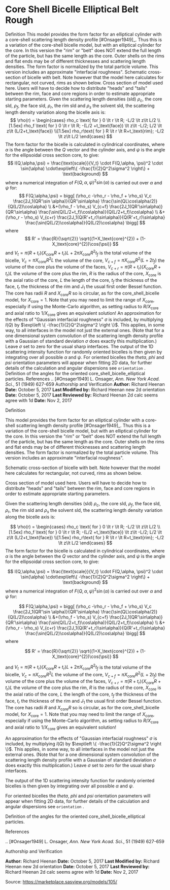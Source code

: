 # Core Shell Bicelle Elliptical Belt Rough

Definition This model provides the form factor for an elliptical cylinder with a core-shell scattering length density profile [#Onsager1949]_. Thus this is a variation of the core-shell bicelle model, but with an elliptical cylinder for the core. In this version the "rim" or "belt" does NOT extend the full length of the particle, but has the same length as the core. Outer shells on the rims and flat ends may be of different thicknesses and scattering length densities. The form factor is normalized by the total particle volume. This version includes an approximate "interfacial roughness". Schematic cross-section of bicelle with belt. Note however that the model     here calculates for rectangular, not curved, rims as shown below. Cross section of model used here. Users will have    to decide how to distribute "heads" and "tails" between the rim, face    and core regions in order to estimate appropriate starting parameters. Given the scattering length densities (sld) $\rho_c$, the core sld, $\rho_f$, the face sld, $\rho_r$, the rim sld and $\rho_s$ the solvent sld, the scattering length density variation along the bicelle axis is: $$  \rho(r) = \begin{cases} rho_c \text{ for } 0 \lt r \lt R;   -L/2 \lt z\lt L/2 \\[1.5ex] rho_f \text{ for } 0 \lt r \lt R;   -(L/2 +t_\text{face}) \lt z\lt -L/2; L/2 \lt z\lt (L/2+t_\text{face}) \\[1.5ex] rho_r\text{ for } R \lt r \lt R+t_\text{rim}; -L/2 \lt z\lt L/2 \end{cases} $$ The form factor for the bicelle is calculated in cylindrical coordinates, where $\alpha$ is the angle between the $Q$ vector and the cylinder axis, and $\psi$ is the angle for the ellipsoidal cross section core, to give: $$  I(Q,\alpha,\psi) = \frac{\text{scale}}{V_t} \cdot F(Q,\alpha, \psi)^2 \cdot \sin(\alpha) \cdot\exp\left\{ -\frac{1}{2}Q^2\sigma^2 \right\} + \text{background} $$ where a numerical integration of $F(Q,\alpha, \psi)^2\sin(\alpha)$ is carried out over $\alpha$ and $\psi$ for: $$  F(Q,\alpha,\psi) = bigg[ (\rho_c -\rho_r - \rho_f + \rho_s) V_c \frac{2J_1(QR'\sin \alpha)}{QR'\sin\alpha} \frac{\sin(QL\cos\alpha/2)}{Q(L/2)\cos\alpha} \\ &+(\rho_f - \rho_s) V_{c+f} \frac{2J_1(QR'\sin\alpha)}{QR'\sin\alpha} \frac{\sin(Q(L/2+t_f)\cos\alpha)}{Q(L/2+t_f)\cos\alpha} \\ &+(\rho_r - \rho_s) V_{c+r} \frac{2J_1(Q(R'+t_r)\sin\alpha)}{Q(R'+t_r)\sin\alpha} \frac{\sin(Q(L/2)\cos\alpha)}{Q(L/2)\cos\alpha} \bigg] $$ where $$  R' = \frac{R}{\sqrt{2}} \sqrt{(1+X_\text{core}^{2}) + (1-X_\text{core}^{2})\cos(\psi)} $$ and $V_t = \pi (R+t_r)(X_\text{core} R+t_r) L + 2 \pi X_\text{core} R^2 t_f$ is the total volume of the bicelle, $V_c = \pi X_\text{core} R^2 L$ the volume of the core, $V_{c+f} = \pi X_\text{core} R^2 (L+2 t_f)$ the volume of the core plus the volume of the faces, $V_{c+r} = \pi (R+t_r)(X_\text{core} R+t_r) L$ the volume of the core plus the rim, $R$ is the radius of the core, $X_\text{core}$ is the axial ratio of the core, $L$ the length of the core, $t_f$ the thickness of the face, $t_r$ the thickness of the rim and $J_1$ the usual first order Bessel function. The core has radii $R$ and $X_\text{core} R$ so is circular, as for the core_shell_bicelle model, for $X_\text{core}=1$. Note that you may need to limit the range of $X_\text{core}$, especially if using the Monte-Carlo algorithm, as setting radius to $R/X_\text{core}$ and axial ratio to $1/X_\text{core}$ gives an equivalent solution! An approximation for the effects of "Gaussian interfacial roughness" $\sigma$ is included, by multiplying $I(Q)$ by $\exp\left \{ -\frac{1}{2}Q^2\sigma^2 \right \}$. This applies, in some way, to all interfaces in the model not just the external ones. (Note that for a one dimensional system convolution of the scattering length density profile with a Gaussian of standard deviation $\sigma$ does exactly this multiplication.) Leave $\sigma$ set to zero for the usual sharp interfaces. The output of the 1D scattering intensity function for randomly oriented bicelles is then given by integrating over all possible $\alpha$ and $\psi$. For oriented bicelles the *theta*, *phi* and *psi* orientation parameters will appear when fitting 2D data, for further details of the calculation and angular dispersions  see `orientation` . Definition of the angles for the oriented core_shell_bicelle_elliptical     particles. References .. [#Onsager1949] L. Onsager, *Ann. New York Acad. Sci.*, 51 (1949) 627-659 Authorship and Verification **Author:** Richard Heenan **Date:** October 5, 2017 **Last Modified by:**  Richard Heenan new 2d orientation **Date:** October 5, 2017 **Last Reviewed by:**  Richard Heenan 2d calc seems agree with 1d **Date:** Nov 2, 2017

Definition

This model provides the form factor for an elliptical cylinder with a core-shell scattering length density profile [#Onsager1949]_. Thus this is a variation of the core-shell bicelle model, but with an elliptical cylinder for the core. In this version the "rim" or "belt" does NOT extend the full length of the particle, but has the same length as the core. Outer shells on the rims and flat ends may be of different thicknesses and scattering length densities. The form factor is normalized by the total particle volume. This version includes an approximate "interfacial roughness".

Schematic cross-section of bicelle with belt. Note however that the model     here calculates for rectangular, not curved, rims as shown below.

Cross section of model used here. Users will have    to decide how to distribute "heads" and "tails" between the rim, face    and core regions in order to estimate appropriate starting parameters.

Given the scattering length densities (sld) $\rho_c$, the core sld, $\rho_f$, the face sld, $\rho_r$, the rim sld and $\rho_s$ the solvent sld, the scattering length density variation along the bicelle axis is:

$$  \rho(r) = \begin{cases} rho_c \text{ for } 0 \lt r \lt R;   -L/2 \lt z\lt L/2 \\[1.5ex] rho_f \text{ for } 0 \lt r \lt R;   -(L/2 +t_\text{face}) \lt z\lt -L/2; L/2 \lt z\lt (L/2+t_\text{face}) \\[1.5ex] rho_r\text{ for } R \lt r \lt R+t_\text{rim}; -L/2 \lt z\lt L/2 \end{cases} $$ The form factor for the bicelle is calculated in cylindrical coordinates, where $\alpha$ is the angle between the $Q$ vector and the cylinder axis, and $\psi$ is the angle for the ellipsoidal cross section core, to give:

$$  I(Q,\alpha,\psi) = \frac{\text{scale}}{V_t} \cdot F(Q,\alpha, \psi)^2 \cdot \sin(\alpha) \cdot\exp\left\{ -\frac{1}{2}Q^2\sigma^2 \right\} + \text{background} $$ where a numerical integration of $F(Q,\alpha, \psi)^2\sin(\alpha)$ is carried out over $\alpha$ and $\psi$ for:

$$  F(Q,\alpha,\psi) = bigg[ (\rho_c -\rho_r - \rho_f + \rho_s) V_c \frac{2J_1(QR'\sin \alpha)}{QR'\sin\alpha} \frac{\sin(QL\cos\alpha/2)}{Q(L/2)\cos\alpha} \\ &+(\rho_f - \rho_s) V_{c+f} \frac{2J_1(QR'\sin\alpha)}{QR'\sin\alpha} \frac{\sin(Q(L/2+t_f)\cos\alpha)}{Q(L/2+t_f)\cos\alpha} \\ &+(\rho_r - \rho_s) V_{c+r} \frac{2J_1(Q(R'+t_r)\sin\alpha)}{Q(R'+t_r)\sin\alpha} \frac{\sin(Q(L/2)\cos\alpha)}{Q(L/2)\cos\alpha} \bigg] $$ where

$$  R' = \frac{R}{\sqrt{2}} \sqrt{(1+X_\text{core}^{2}) + (1-X_\text{core}^{2})\cos(\psi)} $$

and $V_t = \pi (R+t_r)(X_\text{core} R+t_r) L + 2 \pi X_\text{core} R^2 t_f$ is the total volume of the bicelle, $V_c = \pi X_\text{core} R^2 L$ the volume of the core, $V_{c+f} = \pi X_\text{core} R^2 (L+2 t_f)$ the volume of the core plus the volume of the faces, $V_{c+r} = \pi (R+t_r)(X_\text{core} R+t_r) L$ the volume of the core plus the rim, $R$ is the radius of the core, $X_\text{core}$ is the axial ratio of the core, $L$ the length of the core, $t_f$ the thickness of the face, $t_r$ the thickness of the rim and $J_1$ the usual first order Bessel function. The core has radii $R$ and $X_\text{core} R$ so is circular, as for the core_shell_bicelle model, for $X_\text{core}=1$. Note that you may need to limit the range of $X_\text{core}$, especially if using the Monte-Carlo algorithm, as setting radius to $R/X_\text{core}$ and axial ratio to $1/X_\text{core}$ gives an equivalent solution!

An approximation for the effects of "Gaussian interfacial roughness" $\sigma$ is included, by multiplying $I(Q)$ by $\exp\left \{ -\frac{1}{2}Q^2\sigma^2 \right \}$. This applies, in some way, to all interfaces in the model not just the external ones. (Note that for a one dimensional system convolution of the scattering length density profile with a Gaussian of standard deviation $\sigma$ does exactly this multiplication.) Leave $\sigma$ set to zero for the usual sharp interfaces.

The output of the 1D scattering intensity function for randomly oriented bicelles is then given by integrating over all possible $\alpha$ and $\psi$.

For oriented bicelles the *theta*, *phi* and *psi* orientation parameters will appear when fitting 2D data, for further details of the calculation and angular dispersions  see `orientation` .

Definition of the angles for the oriented core_shell_bicelle_elliptical     particles.

References

.. [#Onsager1949] L. Onsager, *Ann. New York Acad. Sci.*, 51 (1949) 627-659

Authorship and Verification

**Author:** Richard Heenan **Date:** October 5, 2017 **Last Modified by:**  Richard Heenan new 2d orientation **Date:** October 5, 2017 **Last Reviewed by:**  Richard Heenan 2d calc seems agree with 1d **Date:** Nov 2, 2017

Source: https://marketplace.sasview.org/models/105/
